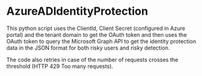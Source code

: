 # AzureADIdentityProtection
This python script uses the ClientId, Client Secret (configured in Azure portal) and the tenant domain to
get the OAuth token and then uses the OAuth token to query the Microsoft Graph API 
to get the identity protection data in the JSON format for both risky users and risky detection.

The code also retries in case of the number of requests crosses the threshold (HTTP 429 Too many requests).
